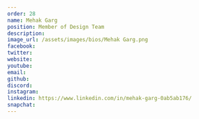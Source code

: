 ```yaml
---
order: 28
name: Mehak Garg
position: Member of Design Team
description: 
image_url: /assets/images/bios/Mehak Garg.png
facebook: 
twitter: 
website: 
youtube: 
email: 
github: 
discord: 
instagram: 
linkedin: https://www.linkedin.com/in/mehak-garg-0ab5ab176/
snapchat: 
---
```

